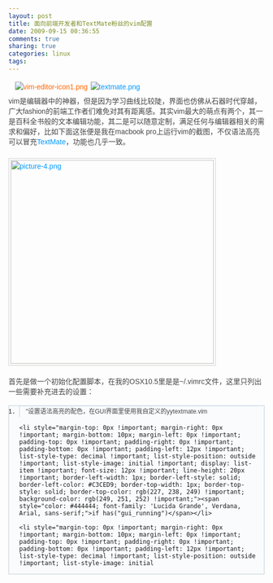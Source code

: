 ```yaml
---
layout: post
title: 面向前端开发者和TextMate粉丝的vim配置
date: 2009-09-15 00:36:55
comments: true
sharing: true
categories: linux
tags: 
---
```


<p><span style="color: #444444; font-family: 'Lucida Grande', Verdana, Arial, sans-serif; line-height: 20px;"><a href="http://www.limboy.com/2009/05/30/vim-setting/vim-editor-icon1png/" rel="attachment wp-att-235" title="vim-editor-icon1.png" style="margin-top: 0px; margin-right: 0px; margin-bottom: 0px; margin-left: 0px; padding-top: 0px; padding-right: 0px; padding-bottom: 0px; padding-left: 0px; color: #FF6600; text-decoration: none;"><img src="http://www.limboy.com/wp-content/uploads/2009/05/vim-editor-icon1.png" alt="vim-editor-icon1.png" style="margin-top: 0px; margin-right: 0px; margin-bottom: 0px; margin-left: 10px; padding-top: 3px; padding-right: 3px; padding-bottom: 3px; padding-left: 3px; border-top-width: 0px; border-right-width: 0px; border-bottom-width: 0px; border-left-width: 0px; border-style: initial; border-color: initial; border-style: initial; border-color: initial; float: left; border-style: initial; border-color: initial;" /></a><a href="http://www.limboy.com/wp-content/uploads/2009/05/textmate.png" title="textmate.png" style="margin-top: 0px; margin-right: 0px; margin-bottom: 0px; margin-left: 0px; padding-top: 0px; padding-right: 0px; padding-bottom: 0px; padding-left: 0px; color: #0099FF; text-decoration: none;"><img src="http://www.limboy.com/wp-content/uploads/2009/05/textmate.png" alt="textmate.png" style="margin-top: 0px; margin-right: 10px; margin-bottom: 0px; margin-left: 0px; padding-top: 3px; padding-right: 3px; padding-bottom: 3px; padding-left: 3px; border-top-width: 0px; border-right-width: 0px; border-bottom-width: 0px; border-left-width: 0px; border-style: initial; border-color: initial; border-style: initial; border-color: initial; float: left; border-style: initial; border-color: initial;" /></a></span><br /></p>
<p><span style="font-family: 'Lucida Grande', Verdana, Arial, sans-serif; color: #444444; line-height: 20px;">vim是编辑器中的神器，但是因为学习曲线比较陡，界面也仿佛从石器时代穿越，广大fashion的前端工作者们难免对其有距离感。其实vim最大的萌点有两个，其一是百科全书般的文本编辑功能，其二是可以随意定制，满足任何与编辑器相关的需求和偏好，比如下面这张便是我在macbook pro上运行vim的截图，不仅语法高亮可以冒充<a href="http://macromates.com/" target="_blank" style="margin-top: 0px; margin-right: 0px; margin-bottom: 0px; margin-left: 0px; padding-top: 0px; padding-right: 0px; padding-bottom: 0px; padding-left: 0px; color: #0099FF; text-decoration: none;">TextMate</a>，功能也几乎一致。</span></p>
<p style="margin-top: 1.2em; margin-right: 0px; margin-bottom: 1.2em; margin-left: 0px; padding-top: 0px; padding-right: 0px; padding-bottom: 0px; padding-left: 0px; line-height: 20px;"><span style="color: #444444; font-family: 'Lucida Grande', Verdana, Arial, sans-serif;"><a id="more-230" style="margin-top: 0px; margin-right: 0px; margin-bottom: 0px; margin-left: 0px; padding-top: 0px; padding-right: 0px; padding-bottom: 0px; padding-left: 0px; color: #0099FF; text-decoration: none;" name="more-230"></a></span></p>
<p style="margin-top: 1.2em; margin-right: 0px; margin-bottom: 1.2em; margin-left: 0px; padding-top: 0px; padding-right: 0px; padding-bottom: 0px; padding-left: 0px; line-height: 20px;"><span style="color: #444444; font-family: 'Lucida Grande', Verdana, Arial, sans-serif;"><a href="http://www.limboy.com/wp-content/uploads/2009/05/picture-4.png" title="picture-4.png" style="margin-top: 0px; margin-right: 0px; margin-bottom: 0px; margin-left: 0px; padding-top: 0px; padding-right: 0px; padding-bottom: 0px; padding-left: 0px; color: #0099FF; text-decoration: none;"><img src="http://www.limboy.com/wp-content/uploads/2009/05/picture-4.png" alt="picture-4.png" style="margin-top: 5px; margin-right: 0px; margin-bottom: 5px; margin-left: 0px; padding-top: 3px; padding-right: 3px; padding-bottom: 3px; padding-left: 3px; border-top-width: 1px; border-right-width: 1px; border-bottom-width: 1px; border-left-width: 1px; border-style: initial; border-color: initial; border-style: initial; border-color: initial; border-top-style: solid; border-right-style: solid; border-bottom-style: solid; border-left-style: solid; border-top-color: rgb(206, 212, 202); border-right-color: rgb(206, 212, 202); border-bottom-color: rgb(206, 212, 202); border-left-color: rgb(206, 212, 202); width: 400px;" /></a></span></p>
<p style="margin-top: 1.2em; margin-right: 0px; margin-bottom: 1.2em; margin-left: 0px; padding-top: 0px; padding-right: 0px; padding-bottom: 0px; padding-left: 0px; line-height: 20px;"><span style="color: #444444; font-family: 'Lucida Grande', Verdana, Arial, sans-serif;">首先是做一个初始化配置脚本，在我的OSX10.5里是是~/.vimrc文件，这里只列出一些需要补充进去的设置：</span></p>
<div class="hl-surround" style="margin-top: 0px; margin-right: 0px; margin-bottom: 5px; margin-left: 0px; padding-top: 0px; padding-right: 0px; padding-bottom: 0px; padding-left: 0px; background-color: #F9FBFC; border-top-width: 1px; border-right-width: 1px; border-bottom-width: 1px; border-left-width: 1px; border-top-style: solid; border-right-style: solid; border-bottom-style: solid; border-left-style: solid; border-top-color: rgb(195, 206, 217); border-right-color: rgb(195, 206, 217); border-bottom-color: rgb(195, 206, 217); border-left-color: rgb(195, 206, 217); width: auto; height: auto; overflow-x: auto; overflow-y: auto; text-align: left; font-family: Fixedsys, 'BitStream Vera Sans Mono', 'Courier New', Courier, monospace;">
  <ol class="hl-main ln-show" title="Double click to hide line number." ondblclick="linenumber(this)" style="margin-top: 0px; margin-right: 0px; margin-bottom: 0px; margin-left: 10px; padding-top: 0px; padding-right: 12px; padding-bottom: 0px; padding-left: 10px; background-image: url(http://www.limboy.com/wp-content/themes/yyinlimbo/images/hide.gif); list-style-type: decimal !important; list-style-position: outside !important; list-style-image: initial !important; background-color: transparent; background-repeat: no-repeat; background-position: 5px 5px;">
    <li class="hl-firstline" style="margin-top: 0px !important; margin-right: 0px !important; margin-bottom: 10px; margin-left: 0px !important; padding-top: 0px !important; padding-right: 0px !important; padding-bottom: 0px !important; padding-left: 12px !important; list-style-type: decimal !important; list-style-position: outside !important; list-style-image: initial !important; border-top-width: 1px; border-top-style: solid; border-top-color: #E3EEF9 !important; display: list-item !important; font-size: 12px !important; line-height: 20px !important; border-left-width: 1px; border-left-style: solid; border-left-color: rgb(195, 206, 217); background-color: rgb(249, 251, 252) !important;"><span style="color: #444444; font-family: 'Lucida Grande', Verdana, Arial, sans-serif;">"设置语法高亮的配色，在GUI界面里使用我自定义的yytextmate.vim</span></li>

    <li style="margin-top: 0px !important; margin-right: 0px !important; margin-bottom: 10px; margin-left: 0px !important; padding-top: 0px !important; padding-right: 0px !important; padding-bottom: 0px !important; padding-left: 12px !important; list-style-type: decimal !important; list-style-position: outside !important; list-style-image: initial !important; display: list-item !important; font-size: 12px !important; line-height: 20px !important; border-left-width: 1px; border-left-style: solid; border-left-color: #C3CED9; border-top-width: 1px; border-top-style: solid; border-top-color: rgb(227, 238, 249) !important; background-color: rgb(249, 251, 252) !important;"><span style="color: #444444; font-family: 'Lucida Grande', Verdana, Arial, sans-serif;">if has("gui_running")</span></li>

    <li style="margin-top: 0px !important; margin-right: 0px !important; margin-bottom: 10px; margin-left: 0px !important; padding-top: 0px !important; padding-right: 0px !important; padding-bottom: 0px !important; padding-left: 12px !important; list-style-type: decimal !important; list-style-position: outside !important; list-style-image: initial
